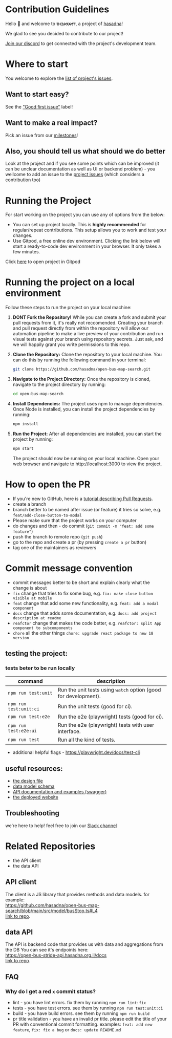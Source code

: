 # Contribution Guidelines

Hello :wave: and welcome to **דאטאבוס**, a project of [hasadna](https://open-bus-map-search.hasadna.org.il)!

We glad to see you decided to contribute to our project!

[Join our discord](https://discord.gg/deBdkmufS4) to get connected with the project's development team.

# Where to start

You welcome to explore the [list of project's issues](https://github.com/hasadna/open-bus-map-search/issues).

## Want to start easy?
See the ["Good first issue"](https://github.com/hasadna/open-bus-map-search/issues?q=is%3Aissue+is%3Aopen+label%3A%22good+first+issue%22) label!

## Want to make a real impact?
Pick an issue from our [milestones](https://github.com/hasadna/open-bus-map-search/milestones)!

## Also, you should tell us what should we do better
Look at the project and if you see some points which can be improved (it can be unclear documentation as well as UI or backend problem) - you wellcome to add an issue to the [project issues](https://github.com/hasadna/open-bus-map-search/issues) (which considers a contribution too)

# Running the Project

For start working on the project you can use any of options from the below:

- You can set up project locally. This is **highly recommended** for regular/repeat contributions. This setup allows you to work and test your changes.
- Use Gitpod, a free online dev environment. Clicking the link below will start a ready-to-code dev environment in your browser. It only takes a few minutes.

Click [here](https://gitpod.io/#https://github.com/hasadna/open-bus-map-search) to
open project in Gitpod

# Running the project on a local environment
Follow these steps to run the project on your local machine:

1. **DONT Fork the Repository!**
   While you can create a fork and submit your pull requests from it, it's really not reccomended. Creating your branch and pull request directly from within the repository will allow our automation pipeline to make a live preview of your contribution and run visual tests against your branch using repository secrets. Just ask, and we will happily grant you write permissions to this repo.

2. **Clone the Repository:**
   Clone the repository to your local machine. You can do this by running the following command in your terminal:

   ```bash
   git clone https://github.com/hasadna/open-bus-map-search.git
   ```

3. **Navigate to the Project Directory:**
   Once the repository is cloned, navigate to the project directory by running:

   ```bash
   cd open-bus-map-search
   ```

4. **Install Dependencies:**
   The project uses npm to manage dependencies. Once Node is installed, you can install the project dependencies by running:
   ```bash
   npm install
   ```
5. **Run the Project:**
   After all dependencies are installed, you can start the project by running:
   ```bash
   npm start
   ```
   The project should now be running on your local machine. Open your web browser and navigate to http://localhost:3000 to view the project.

# How to open the PR

- If you're new to GitHub, here is a [tutorial describing Pull Requests](https://docs.github.com/en/pull-requests/collaborating-with-pull-requests/proposing-changes-to-your-work-with-pull-requests/creating-a-pull-request).
- create a branch
- branch better to be named after issue (or feature) it tries so solve, e.g. `feat/add-close-button-to-modal`
- Please make sure that the project works on your computer
- do changes and then - do commit (`git commit -m "feat: add some feature"`)
- push the branch to remote repo (`git push`)
- go to the repo and create a pr (by pressing `create a pr` button)
- tag one of the maintainers as reviewers

# Commit message convention

- commit messages better to be short and explain clearly what the change is about
- `fix` change that tries to fix some bug, e.g. `fix: make close button visible at mobile`
- `feat` change that add some new functionality, e.g. `feat: add a modal component`
- `docs` change that adds some documentation, e.g. `docs: add project description at readme`
- `reafctor` change that makes the code better, e.g. `reafctor: split App component to subcomponents`
- `chore` all the other things `chore: upgrade react package to new 18 version`

## testing the project:

### tests beter to be run locally

| command                | description                                                     |
| ---------------------- | --------------------------------------------------------------- |
| `npm run test:unit`    | Run the unit tests using `watch` option (good for development). |
| `npm run test:unit:ci` | Run the unit tests (good for ci).                               |
| `npm run test:e2e`     | Run the e2e (playwright) tests (good for ci).                   |
| `npm run test:e2e:ui`  | Run the e2e (playwright) tests with user interface.             |
| `npm run test`         | Run all the kind of tests.                                      |

- additional helpful flags - https://playwright.dev/docs/test-cli

## useful resources:

- [the design file](https://www.figma.com/file/Plw8Uuu6U96CcX5tJyRMoW/Public-Transportation-visual-informaiton?type=design&node-id=0-1&mode=design&t=Dh8lI3EJ37unxvoe-0)
- [data model schema](https://github.com/hasadna/open-bus-stride-db/blob/main/DATA_MODEL.md)
- [API documentation and examples (swagger)](https://open-bus-stride-api.hasadna.org.il/docs)
- [the deployed website](https://open-bus-map-search.hasadna.org.il/dashboard)

## Troubleshooting

we're here to help! feel free to join our [Slack channel](https://join.slack.com/t/hasadna/shared_invite/zt-21qipktl1-7yF4FYJVxAqXl0wE4DlMKQ)

# Related Repositories

- the API client
- the data API

## API client

The client is a JS library that provides methods and data models. for example:  
https://github.com/hasadna/open-bus-map-search/blob/main/src/model/busStop.ts#L4  
[link to repo](https://github.com/iliakap/open-bus-stride-client).

## data API

The API is backend code that provides us with data and aggregations from the DB
You can see it's endpoints here:  
https://open-bus-stride-api.hasadna.org.il/docs  
[link to repo](https://github.com/hasadna/open-bus-stride-api).

## FAQ

### Why do I get a red `x` commit status?

- lint - you have lint errors. fix them by running `npm run lint:fix`
- tests - you have test errors. see them by running `npm run test:unit:ci`
- build - you have build errors. see them by running `npm run build`
- pr title validation - you have an invalid pr title. please edit the title of your PR with conventional commit formatting. examples: `feat: add new feature`, `fix: fix a bug` or `docs: update README.md`